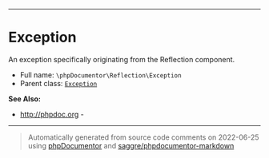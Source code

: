 ***

# Exception

An exception specifically originating from the Reflection component.

* Full name: `\phpDocumentor\Reflection\Exception`
* Parent class: [`Exception`](../../Exception.md)

**See Also:**

* http://phpdoc.org -

***
> Automatically generated from source code comments on 2022-06-25 using [phpDocumentor](http://www.phpdoc.org/) and [saggre/phpdocumentor-markdown](https://github.com/Saggre/phpDocumentor-markdown)
